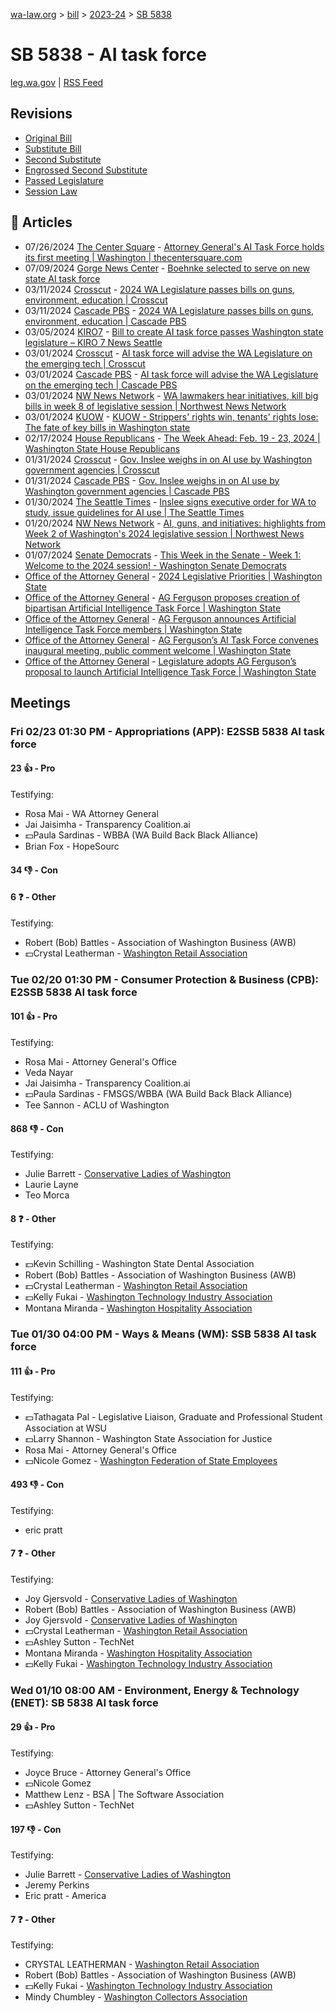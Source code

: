 [wa-law.org](/) > [bill](/bill/) > [2023-24](/bill/2023-24/) > [SB 5838](/bill/2023-24/sb/5838/)

# SB 5838 - AI task force
[leg.wa.gov](https://app.leg.wa.gov/billsummary?BillNumber=5838&Year=2023&Initiative=false) | [RSS Feed](./rss.xml)

## Revisions
* [Original Bill](1/)
* [Substitute Bill](S/)
* [Second Substitute](S2/)
* [Engrossed Second Substitute](S2.E/)
* [Passed Legislature](S2.PL/)
* [Session Law](S2.SL/)

## 📰 Articles
* 07/26/2024 [The Center Square](/org/the_center_square/) - [Attorney General's AI Task Force holds its first meeting | Washington | thecentersquare.com](https://www.thecentersquare.com/washington/article_e60c84f0-4b92-11ef-ab38-6f5e5d7f9896.html#:~:text=Senate%20Bill%205838)
* 07/09/2024 [Gorge News Center](/org/gorge_news_center/) - [Boehnke selected to serve on new state AI task force](https://gorgenewscenter.com/2024/07/09/boehnke-selected-to-serve-on-new-state-ai-task-force/#:~:text=Senate%20Bill%205838)
* 03/11/2024 [Crosscut](/org/crosscut/) - [2024 WA Legislature passes bills on guns, environment, education | Crosscut](https://crosscut.com/politics/2024/03/2024-wa-legislature-passes-bills-guns-environment-education#:~:text=Senate%20Bill%205838)
* 03/11/2024 [Cascade PBS](/org/cascade_pbs/) - [2024 WA Legislature passes bills on guns, environment, education | Cascade PBS](https://www.cascadepbs.org/politics/2024/03/2024-wa-legislature-passes-bills-guns-environment-education#:~:text=Senate%20Bill%205838)
* 03/05/2024 [KIRO7](/org/kiro7/) - [Bill to create AI task force passes Washington state legislature – KIRO 7 News Seattle](https://www.kiro7.com/news/local/bill-create-ai-task-force-passes-legislature/BKUWXXGMGJHAXDDLADR5CHOI6I/#:~:text=Senate%20Bill%205838)
* 03/01/2024 [Crosscut](/org/crosscut/) - [AI task force will advise the WA Legislature on the emerging tech | Crosscut](https://crosscut.com/briefs/2024/03/ai-task-force-will-advise-wa-legislature-emerging-tech#:~:text=Senate%20Bill%205838)
* 03/01/2024 [Cascade PBS](/org/cascade_pbs/) - [AI task force will advise the WA Legislature on the emerging tech | Cascade PBS](https://www.cascadepbs.org/briefs/2024/03/ai-task-force-will-advise-wa-legislature-emerging-tech#:~:text=Senate%20Bill%205838)
* 03/01/2024 [NW News Network](/org/nw_news_network/) - [WA lawmakers hear initiatives, kill big bills in week 8 of legislative session | Northwest News Network](https://www.nwnewsnetwork.org/government-and-politics/2024-03-01/wa-lawmakers-hear-initiatives-kill-big-bills-in-week-8-of-legislative-session#:~:text=Senate%20Bill%205838)
* 03/01/2024 [KUOW](/org/kuow/) - [KUOW - Strippers' rights win, tenants' rights lose: The fate of key bills in Washington state](https://www.kuow.org/stories/wa-lawmakers-hear-initiatives-kill-big-bills-in-week-8-of-legislative-session#:~:text=Senate%20Bill%205838)
* 02/17/2024 [House Republicans](/org/house_republicans/) - [The Week Ahead: Feb. 19 - 23, 2024 | Washington State House Republicans](http://houserepublicans.wa.gov/week/the-week-ahead-feb-19-23-2024/#:~:text=SB%205838)
* 01/31/2024 [Crosscut](/org/crosscut/) - [Gov. Inslee weighs in on AI use by Washington government agencies | Crosscut](https://crosscut.com/briefs/2024/01/gov-inslee-weighs-ai-use-washington-government-agencies#:~:text=parallel%20bills)
* 01/31/2024 [Cascade PBS](/org/cascade_pbs/) - [Gov. Inslee weighs in on AI use by Washington government agencies | Cascade PBS](https://www.cascadepbs.org/briefs/2024/01/gov-inslee-weighs-ai-use-washington-government-agencies#:~:text=parallel%20bills)
* 01/30/2024 [The Seattle Times](/org/the_seattle_times/) - [Inslee signs executive order for WA to study, issue guidelines for AI use | The Seattle Times](https://www.seattletimes.com/seattle-news/politics/inslee-signs-executive-order-for-wa-to-study-issue-guidelines-for-ai-use/#:~:text=Senate%20Bill%205838)
* 01/20/2024 [NW News Network](/org/nw_news_network/) - [AI, guns, and initiatives: highlights from Week 2 of Washington's 2024 legislative session | Northwest News Network](https://www.nwnewsnetwork.org/government-and-politics/2024-01-19/ai-guns-and-initiatives-highlights-from-week-2-of-washingtons-2024-legislative-session#:~:text=a%20similar%20bill)
* 01/07/2024 [Senate Democrats](/org/senate_democrats/) - [This Week in the Senate - Week 1: Welcome to the 2024 session! - Washington Senate Democrats](https://senatedemocrats.wa.gov/blog/2024/01/07/this-week-in-the-senate-week-1-welcome-to-the-2024-session/#:~:text=SB%205838)
* [Office of the Attorney General](/org/office_of_the_attorney_general/) - [2024 Legislative Priorities | Washington State](http://www.atg.wa.gov/2024-legislative-priorities#:~:text=SB%205838)
* [Office of the Attorney General](/org/office_of_the_attorney_general/) - [AG Ferguson proposes creation of bipartisan Artificial Intelligence Task Force | Washington State](http://www.atg.wa.gov/news/news-releases/ag-ferguson-proposes-creation-bipartisan-artificial-intelligence-task-force#:~:text=Senate%20Bill%205838)
* [Office of the Attorney General](/org/office_of_the_attorney_general/) - [AG Ferguson announces Artificial Intelligence Task Force members | Washington State](https://www.atg.wa.gov/news/news-releases/ag-ferguson-announces-artificial-intelligence-task-force-members#:~:text=Senate%20Bill%205838)
* [Office of the Attorney General](/org/office_of_the_attorney_general/) - [AG Ferguson’s AI Task Force convenes inaugural meeting, public comment welcome | Washington State](https://www.atg.wa.gov/news/news-releases/ag-ferguson-s-ai-task-force-convenes-inaugural-meeting-public-comment-welcome#:~:text=Senate%20Bill%205838)
* [Office of the Attorney General](/org/office_of_the_attorney_general/) - [Legislature adopts AG Ferguson’s proposal to launch Artificial Intelligence Task Force | Washington State](https://www.atg.wa.gov/news/news-releases/legislature-adopts-ag-ferguson-s-proposal-launch-artificial-intelligence-task#:~:text=Senate%20Bill%205838)

## Meetings
### Fri 02/23 01:30 PM - Appropriations (APP): E2SSB 5838 AI task force
#### 23 👍 - Pro
Testifying:
* Rosa Mai - WA Attorney General
* Jai Jaisimha - Transparency Coalition.ai
* 💵Paula Sardinas - WBBA (WA Build Back Black Alliance)
* Brian Fox - HopeSourc

#### 34 👎 - Con

#### 6 ❓ - Other
Testifying:
* Robert (Bob) Battles - Association of Washington Business (AWB)
* 💵Crystal Leatherman - [Washington Retail Association](/org/washington_retail_association/)

### Tue 02/20 01:30 PM - Consumer Protection & Business (CPB): E2SSB 5838 AI task force
#### 101 👍 - Pro
Testifying:
* Rosa Mai - Attorney General's Office
* Veda Nayar
* Jai Jaisimha - Transparency Coalition.ai
* 💵Paula Sardinas - FMSGS/WBBA (WA Build Back Black Alliance)
* Tee Sannon - ACLU of Washington

#### 868 👎 - Con
Testifying:
* Julie Barrett - [Conservative Ladies of Washington](/org/conservative_ladies_of_washington/)
* Laurie Layne
* Teo Morca

#### 8 ❓ - Other
Testifying:
* 💵Kevin Schilling - Washington State Dental Association
* Robert (Bob) Battles - Association of Washington Business (AWB)
* 💵Crystal Leatherman - [Washington Retail Association](/org/washington_retail_association/)
* 💵Kelly Fukai - [Washington Technology Industry Association](/org/washington_technology_industry_association/)
* Montana Miranda - [Washington Hospitality Association](/org/washington_hospitality_association/)

### Tue 01/30 04:00 PM - Ways & Means (WM): SSB 5838 AI task force
#### 111 👍 - Pro
Testifying:
* 💵Tathagata Pal - Legislative Liaison, Graduate and Professional Student Association at WSU
* 💵Larry Shannon - Washington State Association for Justice
* Rosa Mai - Attorney General's Office
* 💵Nicole Gomez - [Washington Federation of State Employees](/org/washington_federation_of_state_employees/)

#### 493 👎 - Con
Testifying:
* eric pratt

#### 7 ❓ - Other
Testifying:
* Joy Gjersvold - [Conservative Ladies of Washington](/org/conservative_ladies_of_washington/)
* Robert (Bob) Battles - Association of Washington Business (AWB)
* Joy Gjersvold - [Conservative Ladies of Washington](/org/conservative_ladies_of_washington/)
* 💵Crystal Leatherman - [Washington Retail Association](/org/washington_retail_association/)
* 💵Ashley Sutton - TechNet
* Montana Miranda - [Washington Hospitality Association](/org/washington_hospitality_association/)
* 💵Kelly Fukai - [Washington Technology Industry Association](/org/washington_technology_industry_association/)

### Wed 01/10 08:00 AM - Environment, Energy & Technology (ENET): SB 5838 AI task force
#### 29 👍 - Pro
Testifying:
* Joyce Bruce - Attorney General's Office
* 💵Nicole Gomez
* Matthew Lenz - BSA | The Software Association
* 💵Ashley Sutton - TechNet

#### 197 👎 - Con
Testifying:
* Julie Barrett - [Conservative Ladies of Washington](/org/conservative_ladies_of_washington/)
* Jeremy Perkins
* Eric pratt - America

#### 7 ❓ - Other
Testifying:
* CRYSTAL LEATHERMAN - [Washington Retail Association](/org/washington_retail_association/)
* Robert (Bob) Battles - Association of Washington Business (AWB)
* 💵Kelly Fukai - [Washington Technology Industry Association](/org/washington_technology_industry_association/)
* Mindy Chumbley - [Washington Collectors Association](/org/washington_collectors_association/)
